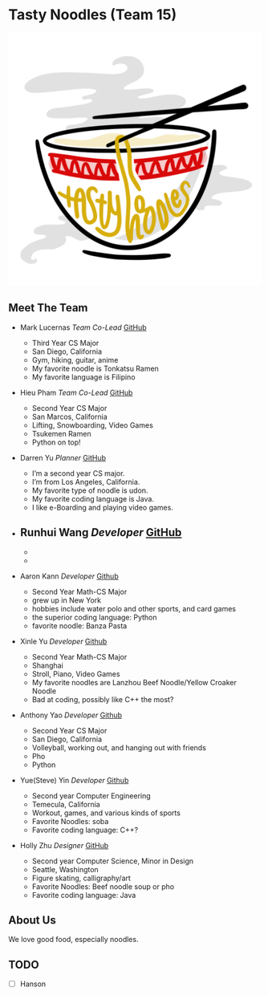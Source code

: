 # Tasty Noodles (Team 15)

![branding](../admin/branding/tasty-noodles-icon.png)

## Meet The Team

- Mark Lucernas *Team Co-Lead* [GitHub](https://github.com/marklcrns)
    - Third Year CS Major
    - San Diego, California
    - Gym, hiking, guitar, anime
    - My favorite noodle is Tonkatsu Ramen
    - My favorite language is Filipino

- Hieu Pham *Team Co-Lead* [GitHub](https://github.com/hdpham22)
    - Second Year CS Major
    - San Marcos, California
    - Lifting, Snowboarding, Video Games
    - Tsukemen Ramen
    - Python on top!

- Darren Yu *Planner* [GitHub](https://github.com/damiyu)
    - I’m a second year CS major.
    - I’m from Los Angeles, California.
    - My favorite type of noodle is udon.
    - My favorite coding language is Java.
    - I like e-Boarding and playing video games.

- Runhui Wang *Developer* [GitHub](https://github.com/RHansonWang)
    - 
    - 
    - 

- Aaron Kann *Developer* [Github](https://github.com/akann0)
    - Second Year Math-CS Major
    - grew up in New York
    - hobbies include water polo and other sports, and card games
    - the superior coding language: Python
    - favorite noodle: Banza Pasta

- Xinle Yu *Developer* [Github](https://github.com/Henri-XYu02)
    - Second Year Math-CS Major
    - Shanghai
    - Stroll, Piano, Video Games
    - My favorite noodles are Lanzhou Beef Noodle/Yellow Croaker Noodle
    - Bad at coding, possibly like C++ the most?

- Anthony Yao *Developer* [Github](github.com/a1yao)
    - Second Year CS Major
    - San Diego, California
    - Volleyball, working out, and hanging out with friends
    - Pho
    - Python

- Yue(Steve) Yin *Developer* [Github](https://github.com/YueSteveYin)
    - Second year Computer Engineering
    - Temecula, California
    - Workout, games, and various kinds of sports
    - Favorite Noodles: soba
    - Favorite coding language: C++?

- Holly Zhu *Designer* [GitHub](https://github.com/hoz011)
    - Second year Computer Science, Minor in Design
    - Seattle, Washington
    - Figure skating, calligraphy/art
    - Favorite Noodles: Beef noodle soup or pho
    - Favorite coding language: Java

## About Us

We love good food, especially noodles.

## TODO

- [ ] Hanson
